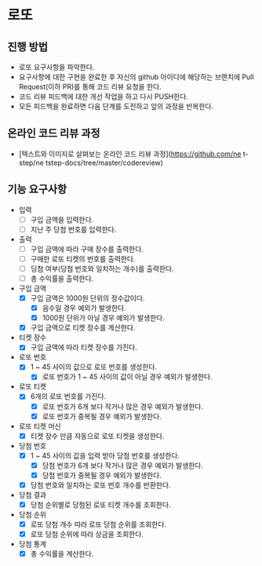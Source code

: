 # 로또

## 진행 방법

* 로또 요구사항을 파악한다.
* 요구사항에 대한 구현을 완료한 후 자신의 github 아이디에 해당하는 브랜치에 Pull Request(이하 PR)를 통해 코드 리뷰 요청을 한다.
* 코드 리뷰 피드백에 대한 개선 작업을 하고 다시 PUSH한다.
* 모든 피드백을 완료하면 다음 단계를 도전하고 앞의 과정을 반복한다.

## 온라인 코드 리뷰 과정

* [텍스트와 이미지로 살펴보는 온라인 코드 리뷰 과정](https://github.com/ne t-step/ne tstep-docs/tree/master/codereview)

## 기능 요구사항

- 입력
    - [ ] 구입 금액을 입력한다.
    - [ ] 지난 주 당첨 번호를 입력한다.

- 출력
    - [ ] 구입 금액에 따라 구매 장수를 출력한다.
    - [ ] 구매한 로또 티켓의 번호를 출력한다.
    - [ ] 딩첨 여부(당첨 번호와 일치하는 개수)를 출력한다.
    - [ ] 총 수익률을 출력한다.

- 구입 금액
    - [x] 구입 금액은 1000원 단위의 정수값이다.
        - [x] 음수일 경우 예외가 발생한다.
        - [x] 1000원 단위가 아닐 경우 예외가 발생한다.
    - [x] 구입 금액으로 티켓 장수를 계산한다.

- 티켓 장수
    - [x] 구입 금액에 따라 티켓 장수를 가진다.

- 로또 번호
    - [x] 1 ~ 45 사이의 값으로 로또 번호를 생성한다.
        - [x] 로또 번호가 1 ~ 45 사이의 값이 아닐 경우 예외가 발생한다.

- 로또 티켓
    - [x] 6개의 로또 번호를 가진다.
        - [x] 로또 번호가 6개 보다 작거나 많은 경우 예외가 발생한다.
        - [x] 로또 번호가 중복될 경우 예외가 발생한다.

- 로또 티켓 머신
    - [x] 티켓 장수 만큼 자동으로 로또 티켓을 생성한다.

- 당첨 번호
    - [x] 1 ~ 45 사이의 값을 입력 받아 당첨 번호를 생성한다.
        - [x] 당첨 번호가 6개 보다 작거나 많은 경우 예외가 발생한다.
        - [x] 당첨 번호가 중복될 경우 예외가 발생한다.
    - [x] 당첨 번호와 일치하는 로또 번호 개수를 반환한다.

- 당첨 결과
    - [x] 당첨 순위별로 당첨된 로또 티켓 개수를 조회한다.

- 당첨 순위
    - [x] 로또 당첨 개수 따라 로또 당첨 순위를 조회한다.
    - [x] 로또 당첨 순위에 따라 상금을 조회한다.

- 당첨 통계
    - [x] 총 수익률을 계산한다.